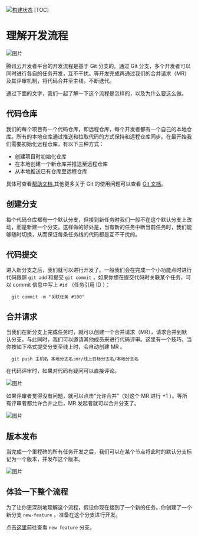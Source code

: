 [![构建状态](/badges/dtid_1a6cf66012741698/dev-demo/build.svg)](/u/dtid_1a6cf66012741698/p/dev-demo/ci/job)
[TOC]

# 理解开发流程

![图片](https://dn-coding-net-production-pp.codehub.cn/2778bdc2-9827-4f10-8abd-da4d71c3ab4e.png)

腾讯云开发者平台的开发流程是基于 Git 分支的。通过 Git 分支，多个开发者可以同时进行各自的任务开发，互不干扰。等开发完成再通过我们的合并请求（MR）及其评审机制，将代码合并至主线，不断迭代。

通过下面的文字，我们一起了解一下这个流程是怎样的，以及为什么要这么做。

## 代码仓库

我们的每个项目有一个代码仓库，即远程仓库，每个开发者都有一个自己的本地仓库。所有的本地仓库通过推送和拉取代码的方式保持和远程仓库同步。在最开始我们需要初始化远程仓库，有以下三种方式：

- 创建项目时初始化仓库
- 在本地创建一个新仓库并推送至远程仓库
- 从本地推送已有仓库至远程仓库

具体可查看[帮助文档](https://dev.tencent.com/help/git-base),其他更多关于 Git 的使用问题可以查看 [Git 文档](https://git-scm.com/book/zh/v2)。

## 创建分支

每个代码仓库都有一个默认分支，但接到新任务时我们一般不在这个默认分支上改动，而是新建一个分支。这样做的好处是，当有新的任务中断当前任务时，我们能够随时切换，从而保证每条任务线的代码都是互不干扰的。

## 代码提交

进入新分支之后，我们就可以进行开发了。一般我们会在完成一个小功能点时进行代码跟踪 `git add` 和提交 `git commit` ，如果你想在提交代码时关联某个任务，可以 commit 信息中写上 `#id` （任务引用 ID ）：

```shell
  git commit -m "关联任务 #100"
```

## 合并请求

当我们在新分支上完成任务时，就可以创建一个合并请求（MR），请求合并到默认分支。与此同时，我们可以邀请其他成员来进行代码评审。这里有一个技巧，当你按如下格式提交分支至线上时，会自动创建 MR 。

```shell
  git push 主机名 本地分支名:mr/线上目标分支名/本地分支名
```

在代码评审时，如果对代码有疑问可以直接评论。

![图片](https://dn-coding-net-production-pp.codehub.cn/bd3fc453-47d4-4784-9603-514a27a6b17a.png)

如果评审者觉得没有问题，就可以点击“允许合并”（对这个 MR 进行 +1 ）。等所有评审者都允许合并之后，MR 发起者就可以合并分支了。

![图片](https://dn-coding-net-production-pp.codehub.cn/908adeb8-9126-45d8-84e9-a150f7641af7.png)

## 版本发布

当完成一个里程碑的所有任务开发之后，我们可以在某个节点将此时的默认分支标记为一个版本，并发布这个版本。

![图片](https://dn-coding-net-production-pp.codehub.cn/cf537bab-0a88-4960-9e91-8afdfc41e4fa.png)

## 体验一下整个流程

为了让你更深刻地理解这个流程，假设你现在接到了一个新的任务。你创建了一个新分支 `new-feature` ，准备在这个分支进行开发。

点击[这里](/u/dtid_1a6cf66012741698/p/dev-demo/git/branches)前往查看 `new feature` 分支。


